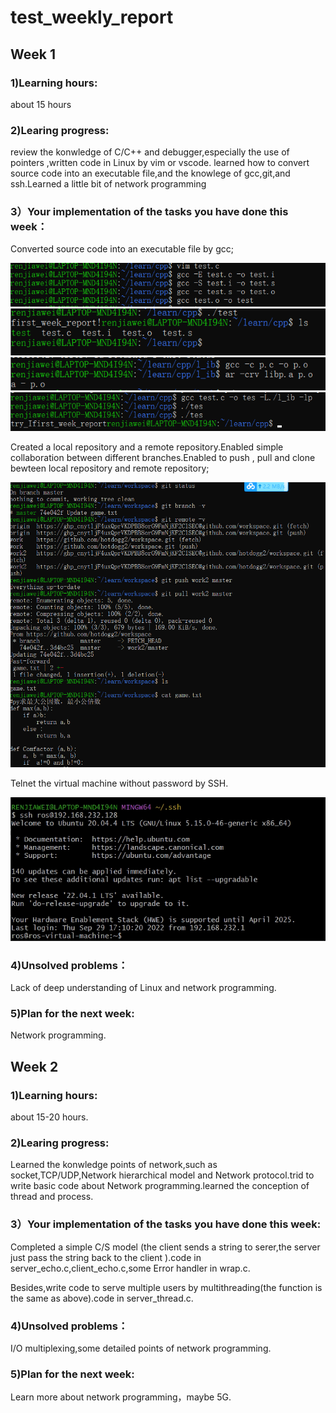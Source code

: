 # test_weekly_report
## Week 1
### 1)Learning hours:
about 15 hours
### 2)Learing progress:
review the konwledge of C/C++ and debugger,especially the use of pointers ,written code in Linux by vim or vscode. learned how to convert source code into an executable file,and the knowlege of gcc,git,and ssh.Learned a little bit of network programming
### 3）Your implementation of the tasks you have done this week：
Converted source code into an executable file by gcc;

![1](https://github.com/hotdogg2/test_weekly_report/blob/main/1.png)
![2](https://github.com/hotdogg2/test_weekly_report/blob/main/2.png)
![3](https://github.com/hotdogg2/test_weekly_report/blob/main/3.png)
![4](https://github.com/hotdogg2/test_weekly_report/blob/main/4.png)

Created a local repository and a remote repository.Enabled simple collaboration between different branches.Enabled to push , pull and clone bewteen local repository and remote repository;

![5](https://github.com/hotdogg2/test_weekly_report/blob/main/5.png)

Telnet the virtual machine without password by SSH.

![6](https://github.com/hotdogg2/test_weekly_report/blob/main/6.png)

### 4)Unsolved problems：
Lack of deep understanding of Linux and  network programming.
### 5)Plan for the next week:
Network programming.

## Week 2
### 1)Learning hours:
about 15-20 hours.
### 2)Learing progress:
Learned the konwledge points of network,such as socket,TCP/UDP,Network hierarchical model and Network protocol.trid to write basic code about Network programming.learned the conception of thread and process.
### 3）Your implementation of the tasks you have done this week:
Completed a simple C/S model (the client sends a string to serer,the server just pass the string back to the client ).code in server_echo.c,client_echo.c,some Error handler in wrap.c.

Besides,write code to serve multiple users by multithreading(the function is the same as above).code in server_thread.c.
### 4)Unsolved problems：
I/O multiplexing,some detailed points of network programming.
### 5)Plan for the next week:
Learn more about network programming，maybe 5G.

